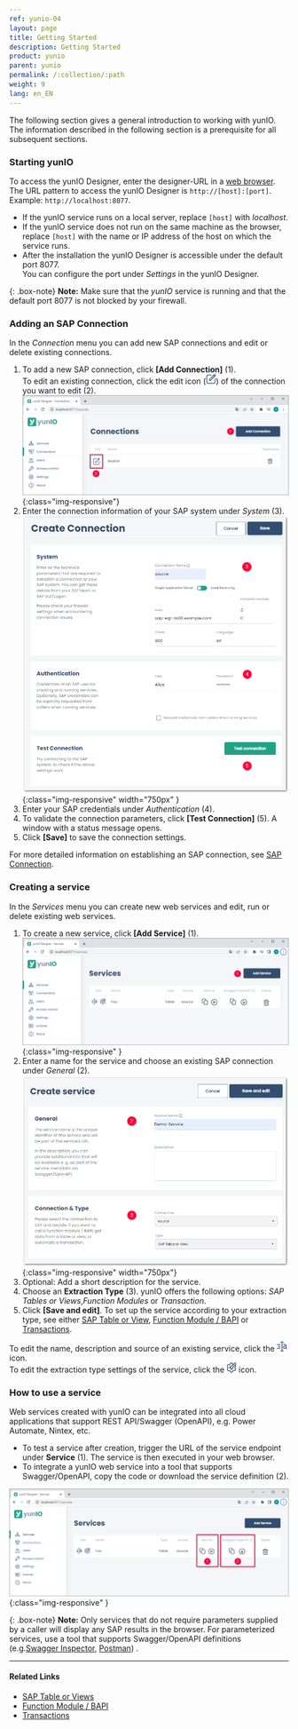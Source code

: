 ```yaml
---
ref: yunio-04
layout: page
title: Getting Started
description: Getting Started
product: yunio
parent: yunio
permalink: /:collection/:path
weight: 9
lang: en_EN
---
```



The following section gives a general introduction to working with yunIO. 
The information described in the following section is a prerequisite for all subsequent sections.

### Starting yunIO

To access the yunIO Designer, enter the designer-URL in a [web browser](https://help.theobald-software.com/en/yunio/introduction/requirements#supported-web-browsers).<br>
The URL pattern to access the yunIO Designer is `http://[host]:[port]`. Example: `http://localhost:8077`.<br>
- If the yunIO service runs on a local server, replace `[host]` with *localhost*.
- If the yunIO service does not run on the same machine as the browser, replace `[host]` with the name or IP address of the host on which the service runs.
- After the installation the yunIO Designer is accessible under the default port 8077. <br>
You can configure the port under *Settings* in the yunIO Designer.

{: .box-note}
**Note:** Make sure that the *yunIO* service is running and that the default port 8077 is not blocked by your firewall.


### Adding an SAP Connection

In the *Connection* menu you can add new SAP connections and edit or delete existing connections.

1. To add a new SAP connection, click **[Add Connection]** (1).<br>
To edit an existing connection, click the edit icon (![Edit](/img/content/yunio/edit.png)) of the connection you want to edit (2).
![web-ui](/img/content/yunio/web-ui.png){:class="img-responsive"}
2. Enter the connection information of your SAP system under *System* (3).<br>
![yunIO-connection](/img/content/yunio/yunio-connections.png){:class="img-responsive" width="750px" }
3. Enter your SAP credentials under *Authentication* (4).
4. To validate the connection parameters, click **[Test Connection]** (5). A window with a status message opens.
5. Click **[Save]** to save the connection settings. <br>

For more detailed information on establishing an SAP connection, see [SAP Connection](./sap-connection).

### Creating a service

In the *Services* menu you can create new web services and edit, run or delete existing web services.

1. To create a new service, click **[Add Service]** (1).<br>
![yunIO-Services](/img/content/yunio/yunio-services.png){:class="img-responsive" }
2. Enter a name for the service and choose an existing SAP connection under *General* (2).<br>
![yunIO-new-service](/img/content/yunio/create-table.png){:class="img-responsive" width="750px"}
3. Optional: Add a short description for the service. 
4. Choose an **Extraction Type** (3). yunIO offers the following options: *SAP Tables or Views*,*Function Modules* or *Transaction*. 
5. Click **[Save and edit]**.
To set up the service according to your extraction type, see either [SAP Table or View](./table-and-views), [Function Module / BAPI](./bapis-and-function-modules) or [Transactions](./transactions).

To edit the name, description and source of an existing service, click the ![Edit](/img/content/yunio/edit-type-icon.png) icon.<br>
To edit the extraction type settings of the service, click the ![Edit](/img/content/yunio/edit-cog-icon.png) icon. <br>

### How to use a service

Web services created with yunIO can be integrated into all cloud applications that support REST API/Swagger (OpenAPI), e.g. Power Automate, Nintex, etc.

- To test a service after creation, trigger the URL of the service endpoint under **Service** (1). The service is then executed in your web browser. <br>
- To integrate a yunIO web service into a tool that supports Swagger/OpenAPI, copy the code or download the service definition (2).

![yunIO-Services](/img/content/yunio/yunio-run-services.png){:class="img-responsive" }

{: .box-note}
**Note:** Only services that do not require parameters supplied by a caller will display any SAP results in the browser. For parameterized services, use a tool
that supports Swagger/OpenAPI definitions (e.g.[Swagger Inspector](https://kb.theobald-software.com/yunio/running-a-yunio-service-in-swagger-inspector), [Postman](https://kb.theobald-software.com/yunio/running-a-yunio-service-in-postman)) . 


*****
#### Related Links
- [SAP Table or Views](./table-and-views)
- [Function Module / BAPI](./bapis-and-function-modules)
- [Transactions](./transactions)
